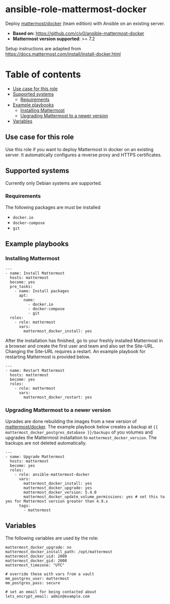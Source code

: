 # ansible-role-mattermost-docker

Deploy [mattermost/docker](https://github.com/mattermost/docker) (team edition) with Ansible on an existing server.

- **Based on:** https://github.com/civ0/ansible-mattermost-docker
- **Mattermost version supported**: >= 7.2

Setup instructions are adapted from https://docs.mattermost.com/install/install-docker.html

# Table of contents

* [Use case for this role](#use-case-for-this-role)
* [Supported systems](#supported-systems)
	* [Requirements](#requirements)
* [Example playbooks](#example-playbooks)
	* [Installing Mattermost](#installing-mattermost)
	* [Upgrading Mattermost to a newer version](#upgrading-mattermost-to-a-newer-version)
* [Variables](#variables)

## Use case for this role
Use this role if you want to deploy Mattermost in docker on an existing server. It automatically configures a reverse proxy and HTTPS certificates.

## Supported systems
Currently only Debian systems are supported.

### Requirements
The following packages are must be installed
* `docker.io`
* `docker-compose`
* `git`

## Example playbooks
### Installing Mattermost
```
---
- name: Install Mattermost
  hosts: mattermost
  become: yes
  pre_tasks:
    - name: Install packages
      apt:
        name:
          - docker.io
          - docker-compose
          - git
  roles:
    - role: mattermost
      vars:
        mattermost_docker_install: yes
```

After the installation has finished, go to your freshly installed Mattermost in a browser and create the first user and team and also set the Site-URL. Changing the Site-URL requires a restart. An example playbook for restarting Mattermost is provided below.
```
---
- name: Restart Mattermost
  hosts: mattermost
  become: yes
  roles:
    - role: mattermost
      vars:
        mattermost_docker_restart: yes
```

### Upgrading Mattermost to a newer version
Uprades are done rebuilding the images from a new version of [mattermost/docker](https://github.com/mattermost/docker). The example playbook below creates a backup at `{{ mattermost_docker_postgres_database }}/backups` of you volumes and upgrades the Mattermost installation to `mattermost_docker_version`. The backups are not deleted automatically.
```
---
- name: Upgrade Mattermost
  hosts: mattermost
  become: yes
  roles:
    - role: ansible-mattermost-docker
      vars:
        mattermost_docker_install: yes
        mattermost_docker_upgrade: yes
        mattermost_docker_version: 5.4.0
        mattermost_docker_update_volume_permissions: yes # set this to yes for Mattermost version greater than 4.9.x
      tags:
        - mattermost
```

## Variables
The following variables are used by the role:
```
mattermost_docker_upgrade: no
mattermost_docker_install_path: /opt/mattermost
mattermost_docker_uid: 2000
mattermost_docker_gid: 2000
mattermost_timezone: "UTC"

# override these with vars from a vault
mm_postgres_user: mattermost
mm_postgres_pass: secure

# set an email for being contacted about
lets_encrypt_email: admin@example.com
```


